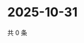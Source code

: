 # 2025-10-31

共 0 条

<!-- BEGIN ZHIHUQUESTIONS -->
<!-- 最后更新时间 Fri Oct 31 2025 01:10:55 GMT+0800 (China Standard Time) -->

<!-- END ZHIHUQUESTIONS -->
